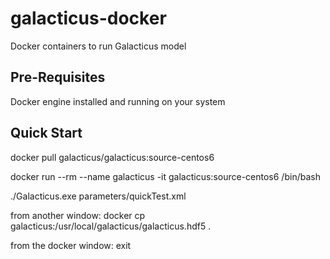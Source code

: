 # galacticus-docker
Docker containers to run Galacticus model

## Pre-Requisites

Docker engine installed and running on your system

## Quick Start

docker pull galacticus/galacticus:source-centos6

docker run --rm --name galacticus -it galacticus:source-centos6 /bin/bash

./Galacticus.exe parameters/quickTest.xml

from another window: docker cp galacticus:/usr/local/galacticus/galacticus.hdf5 .

from the docker window: exit

